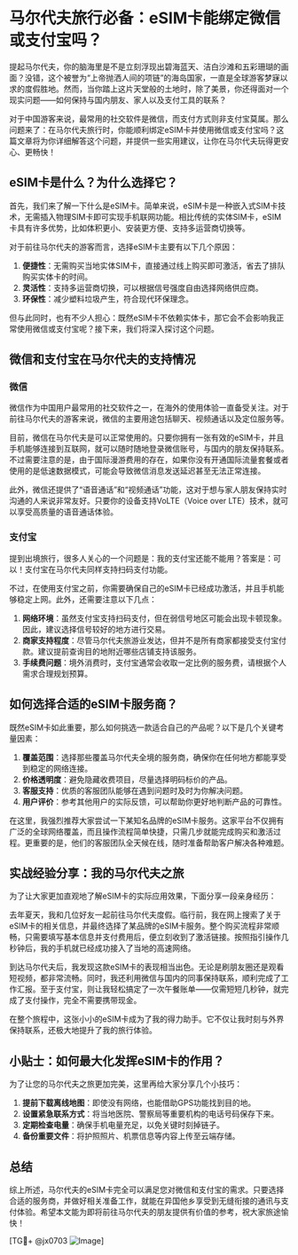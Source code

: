 # 马尔代夫旅行必备：eSIM卡能绑定微信或支付宝吗？

提起马尔代夫，你的脑海里是不是立刻浮现出碧海蓝天、洁白沙滩和五彩珊瑚的画面？没错，这个被誉为“上帝抛洒人间的项链”的海岛国家，一直是全球游客梦寐以求的度假胜地。然而，当你踏上这片天堂般的土地时，除了美景，你还得面对一个现实问题——如何保持与国内朋友、家人以及支付工具的联系？

对于中国游客来说，最常用的社交软件是微信，而支付方式则非支付宝莫属。那么问题来了：在马尔代夫旅行时，你能顺利绑定eSIM卡并使用微信或支付宝吗？这篇文章将为你详细解答这个问题，并提供一些实用建议，让你在马尔代夫玩得更安心、更畅快！

## eSIM卡是什么？为什么选择它？

首先，我们来了解一下什么是eSIM卡。简单来说，eSIM卡是一种嵌入式SIM卡技术，无需插入物理SIM卡即可实现手机联网功能。相比传统的实体SIM卡，eSIM卡具有许多优势，比如体积更小、安装更方便、支持多运营商切换等。

对于前往马尔代夫的游客而言，选择eSIM卡主要有以下几个原因：

1. **便捷性**：无需购买当地实体SIM卡，直接通过线上购买即可激活，省去了排队购买实体卡的时间。
2. **灵活性**：支持多运营商切换，可以根据信号强度自由选择网络供应商。
3. **环保性**：减少塑料垃圾产生，符合现代环保理念。

但与此同时，也有不少人担心：既然eSIM卡不依赖实体卡，那它会不会影响我正常使用微信或支付宝呢？接下来，我们将深入探讨这个问题。

## 微信和支付宝在马尔代夫的支持情况

### 微信
微信作为中国用户最常用的社交软件之一，在海外的使用体验一直备受关注。对于前往马尔代夫的游客来说，微信的主要用途包括聊天、视频通话以及定位服务等。

目前，微信在马尔代夫是可以正常使用的。只要你拥有一张有效的eSIM卡，并且手机能够连接到互联网，就可以随时随地登录微信账号，与国内的朋友保持联系。不过需要注意的是，由于国际漫游费用的存在，如果你没有开通国际流量套餐或者使用的是低速数据模式，可能会导致微信消息发送延迟甚至无法正常连接。

此外，微信还提供了“语音通话”和“视频通话”功能，这对于想与家人朋友保持实时沟通的人来说非常友好。只要你的设备支持VoLTE（Voice over LTE）技术，就可以享受高质量的语音通话体验。

### 支付宝
提到出境旅行，很多人关心的一个问题是：我的支付宝还能不能用？答案是：可以！支付宝在马尔代夫同样支持扫码支付功能。

不过，在使用支付宝之前，你需要确保自己的eSIM卡已经成功激活，并且手机能够稳定上网。此外，还需要注意以下几点：

1. **网络环境**：虽然支付宝支持扫码支付，但在弱信号地区可能会出现卡顿现象。因此，建议选择信号较好的地方进行交易。
2. **商家支持程度**：尽管马尔代夫旅游业发达，但并不是所有商家都接受支付宝付款。建议提前查询目的地附近哪些店铺支持该服务。
3. **手续费问题**：境外消费时，支付宝通常会收取一定比例的服务费，请根据个人需求合理规划预算。

## 如何选择合适的eSIM卡服务商？

既然eSIM卡如此重要，那么如何挑选一款适合自己的产品呢？以下是几个关键考量因素：

1. **覆盖范围**：选择那些覆盖马尔代夫全境的服务商，确保你在任何地方都能享受到稳定的网络连接。
2. **价格透明度**：避免隐藏收费项目，尽量选择明码标价的产品。
3. **客服支持**：优质的客服团队能够在遇到问题时及时为你解决问题。
4. **用户评价**：参考其他用户的实际反馈，可以帮助你更好地判断产品的可靠性。

在这里，我强烈推荐大家尝试一下某知名品牌的eSIM卡服务。这家平台不仅拥有广泛的全球网络覆盖，而且操作流程简单快捷，只需几步就能完成购买和激活过程。更重要的是，他们的客服团队全天候在线，随时准备帮助客户解决各种难题。

## 实战经验分享：我的马尔代夫之旅

为了让大家更加直观地了解eSIM卡的实际应用效果，下面分享一段亲身经历：

去年夏天，我和几位好友一起前往马尔代夫度假。临行前，我在网上搜索了关于eSIM卡的相关信息，并最终选择了某品牌的eSIM卡服务。整个购买流程非常顺畅，只需要填写基本信息并支付费用后，便立刻收到了激活链接。按照指引操作几秒钟后，我的手机就已经成功接入了当地的高速网络。

到达马尔代夫后，我发现这款eSIM卡的表现相当出色。无论是刷朋友圈还是观看短视频，都非常流畅。同时，我还利用微信与国内的同事保持联系，顺利完成了工作汇报。至于支付宝，则让我轻松搞定了一次午餐账单——仅需短短几秒钟，就完成了支付操作，完全不需要携带现金。

在整个旅程中，这张小小的eSIM卡成为了我的得力助手。它不仅让我时刻与外界保持联系，还极大地提升了我的旅行体验。

## 小贴士：如何最大化发挥eSIM卡的作用？

为了让您的马尔代夫之旅更加完美，这里再给大家分享几个小技巧：

1. **提前下载离线地图**：即使没有网络，也能借助GPS功能找到目的地。
2. **设置紧急联系方式**：将当地医院、警察局等重要机构的电话号码保存下来。
3. **定期检查电量**：确保手机电量充足，以免关键时刻掉链子。
4. **备份重要文件**：将护照照片、机票信息等内容上传至云端存储。

## 总结

综上所述，马尔代夫的eSIM卡完全可以满足您对微信和支付宝的需求。只要选择合适的服务商，并做好相关准备工作，就能在异国他乡享受到无缝衔接的通讯与支付体验。希望本文能为即将前往马尔代夫的朋友提供有价值的参考，祝大家旅途愉快！

[TG💪+ @jx0703 ![Image](https://github.com/user-attachments/assets/dbca1d08-cadb-493c-b0ec-ad6f7a83f270)]